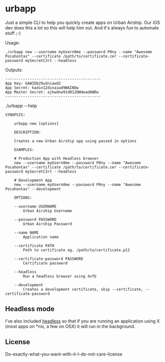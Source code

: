 # urbapp

Just a simple CLI to help you quickly create apps on Urban Airship. Our iOS dev does this a lot so this will help him out. And it's always fun to automate stuff ;-)

Usage:
	
	./urbapp new --username myUsern0me --password P0ny --name "Awesome Pocahontas" --certificate /path/to/certificate.cer --certificate-password mySecretC3rt --headless

Outputs:

	-------------------------------------------
	App Key: kAWIDb29udniawd2
	App Secret: kadin12dinaiwd9WAINOw
	App Master Secret: ajkwdnw91d012QWdwadAWDw
	-------------------------------------------

./urbapp --help
	
	SYNOPSIS:

		urbapp new [options]

		DESCRIPTION:

		Creates a new Urban Airship app using passed in options

		EXAMPLES:
			
		# Production App with Headless browser
		new --username myUsern0me --password P0ny --name "Awesome Pocahontas" --certificate /path/to/certificate.cer --certificate-password mySecretC3rt --headless
			
		# Development App
		new --username myUsern0me --password P0ny --name "Awesome Pocahontas" --development
			
		OPTIONS:
			
		--username USERNAME 
			Urban Airship Username
			
		--password PASSWORD 
			Urban Airship Password
			
		--name NAME 
			Application name
			
		--certificate PATH 
			Path to certificate eg. /path/to/certificate.p12
			
		--certificate-password PASSWORD 
			Certificate password
			
		--headless 
			Run a headless browser using Xvfb
			
		--development 
			Creates a development certificate, skip --certificate, --certificate-password

## Headless mode
I've also included [headless](https://github.com/leonid-shevtsov/headless) so that if you are running an application using X (most apps on *nix, a few on OSX) it will run in the background.

## License
Do-exactly-what-you-want-with-it-I-do-not-care-license